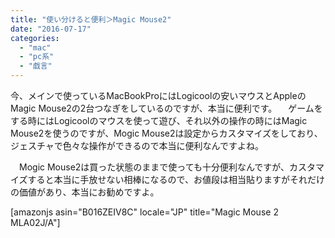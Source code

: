 ```yaml
---
title: "使い分けると便利＞Magic Mouse2"
date: "2016-07-17"
categories: 
  - "mac"
  - "pc系"
  - "戯言"
---
```


今、メインで使っているMacBookProにはLogicoolの安いマウスとAppleのMagic Mouse2の2台つなぎをしているのですが、本当に便利です。 　ゲームをする時にはLogicoolのマウスを使って遊び、それ以外の操作の時にはMagic Mouse2を使うのですが、Mogic Mouse2は設定からカスタマイズをしており、ジェスチャで色々な操作ができるので本当に便利なんですよね。

　Mogic Mouse2は買った状態のままで使っても十分便利なんですが、カスタマイズすると本当に手放せない相棒になるので、お値段は相当貼りますがそれだけの価値があり、本当にお勧めですよ。

\[amazonjs asin="B016ZEIV8C" locale="JP" title="Magic Mouse 2 MLA02J/A"\]
